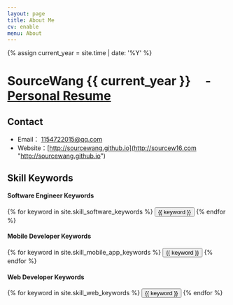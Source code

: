 ```yaml
---
layout: page
title: About Me
cv: enable
menu: About
---
```

{% assign current_year = site.time | date: '%Y' %}

SourceWang {{ current_year }} &nbsp; &nbsp; - &nbsp; [Personal Resume](http://sourcew16.com/articles/2016/05/RESUME.html "Personal Resume")
===

## Contact

- Email： 1154722015@qq.com
- Website：[http://sourcewang.github.io](http://sourcew16.com "http://sourcewang.github.io")

## Skill Keywords

#### Software Engineer Keywords
<div class="btn-inline">
    {% for keyword in site.skill_software_keywords %}
    <button class="btn btn-outline" type="button">{{ keyword }}</button>
    {% endfor %}
</div>

#### Mobile Developer Keywords
<div class="btn-inline">
    {% for keyword in site.skill_mobile_app_keywords %}
    <button class="btn btn-outline" type="button">{{ keyword }}</button>
    {% endfor %}
</div>

#### Web Developer Keywords
<div class="btn-inline">
    {% for keyword in site.skill_web_keywords %}
    <button class="btn btn-outline" type="button">{{ keyword }}</button>
    {% endfor %}
</div>
